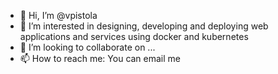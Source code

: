- 👋 Hi, I’m @vpistola
- 👀 I’m interested in designing, developing and deploying web applications and services using docker and kubernetes
- 💞️ I’m looking to collaborate on ...
- 📫 How to reach me: You can email me

<!---
vpistola/vpistola is a ✨ special ✨ repository because its `README.md` (this file) appears on your GitHub profile.
You can click the Preview link to take a look at your changes.
--->
